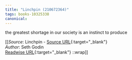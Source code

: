 ```yaml
---
title: "Linchpin (210672364)"
tags: books-10325338
canonical: 
---
```


the greatest shortage in our society is an instinct to produce


[[_Source_: Linchpin - [Source URL](){:target="_blank"}<br>
_Author_: Seth Godin<br>
[Readwise URL](https://readwise.io/open/210672364){:target="_blank"}
::wrap]]